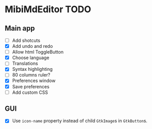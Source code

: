 # MibiMdEditor TODO

## Main app

- [ ] Add shotcuts
- [x] Add undo and redo
- [ ] Allow html ToggleButton
- [x] Choose language
- [ ] Translations
- [x] Syntax highlighting
- [ ] 80 columns ruler?
- [x] Preferences window
- [x] Save preferences
- [ ] Add custom CSS

## GUI

- [x] Use `icon-name` property instead of child `GtkImage`s in `GtkButton`s.

